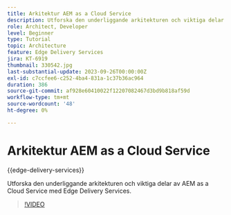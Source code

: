 ```yaml
---
title: Arkitektur AEM as a Cloud Service
description: Utforska den underliggande arkitekturen och viktiga delar av AEM as a Cloud Service med Edge Delivery Services.
role: Architect, Developer
level: Beginner
type: Tutorial
topic: Architecture
feature: Edge Delivery Services
jira: KT-6919
thumbnail: 330542.jpg
last-substantial-update: 2023-09-26T00:00:00Z
exl-id: c7ccfee6-c252-4ba4-831a-1c37b36ac964
duration: 386
source-git-commit: af928e60410022f12207082467d3bd9b818af59d
workflow-type: tm+mt
source-wordcount: '48'
ht-degree: 0%

---
```


# Arkitektur AEM as a Cloud Service

{{edge-delivery-services}}

Utforska den underliggande arkitekturen och viktiga delar av AEM as a Cloud Service med Edge Delivery Services.

>[!VIDEO](https://video.tv.adobe.com/v/330542?quality=12&learn=on)

